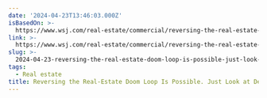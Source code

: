 ```yaml
---
date: '2024-04-23T13:46:03.000Z'
isBasedOn: >-
  https://www.wsj.com/real-estate/commercial/reversing-the-real-estate-doom-loop-is-possible-just-look-at-detroit-0916d6f7
link: >-
  https://www.wsj.com/real-estate/commercial/reversing-the-real-estate-doom-loop-is-possible-just-look-at-detroit-0916d6f7
slug: >-
  2024-04-23-reversing-the-real-estate-doom-loop-is-possible-just-look-at-detroit-ws
tags:
  - Real estate
title: Reversing the Real-Estate Doom Loop Is Possible. Just Look at Detroit. - WS
---
```


